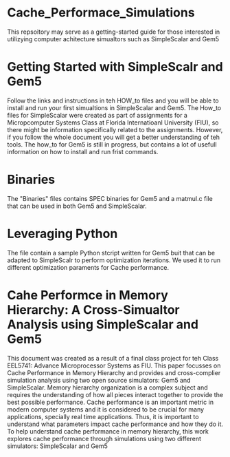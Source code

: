# Cache_Performace_Simulations
This repsoitory may serve as a getting-started guide for those interested in utilizying computer achitecture simualtors such as SimpleScalar and Gem5

# Getting Started with SimpleScalr and Gem5
Follow the links and instructions in teh HOW_to files and you will be able to install and run your first simualtions in SimpleScalar and Gem5. The How_to files for SimpleScalar were created as part of assignments for a Micropcomputer Systems Class at Florida Internatioanl University (FIU), so there might be information specifically related to the assignments. However, if you follow the whole document you will get a better understanding of teh tools. The how_to for Gem5 is still in progress, but contains a lot of usefull information on how to install and run frist commands.

# Binaries
The "Binaries" files contains SPEC binaries for Gem5 and a matmul.c file that can be used in both Gem5 and SimpleScalar.


# Leveraging Python
The file contain a sample Python stcript written for Gem5 buit that can be adapted to SimpleScalr to perform optimization iterations. We used it to run different optimization paraments for Cache performance.


# Cahe Performce in Memory Hierarchy: A Cross-Simualtor Analysis using SimpleScalar and Gem5
This document was created as a result of a final class project for teh Class EEL5741: Advance Microprocessor Systems as FIU. This paper focusses on Cache Performance in Memory  Hierarchy and provides and cross-complier simulation analysis using two open source simulators: Gem5 and SimpleScalar. Memory hierarchy organization is a complex subject and requires the understanding of how all pieces interact together to provide the best possible performance. Cache performance is an important metric  in modern computer systems and it is considered to be crucial for many applications, specially real time applications. Thus, it is important to understand what parameters impact cache performance and how they do it. To help understand cache performance in memory hierarchy, this work explores cache performance through simulations using two different simulators: SimpleScalar and Gem5
